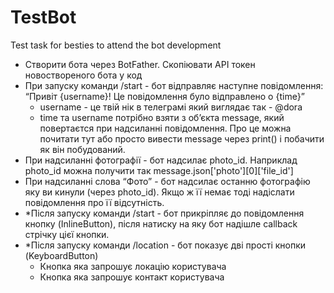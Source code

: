 # TestBot
Test task for besties to attend the bot development

- Створити бота через BotFather. Скопіювати API токен новоствореного бота у код
- При запуску команди /start - бот відправляє наступне повідомлення: “Привіт {username}! Це повідомлення було відправлено о {time}” 
  - username - це твій нік в телеграмі який виглядає так - @dora
  - time та username потрібно взяти з об’єкта message, який повертаєтся при надсиланні повідомлення. Про це можна почитати тут або просто вивести message через print() і побачити як він побудований.
- При надсиланні фотографії - бот надсилає photo_id.
  Наприклад photo_id можна получити так message.json['photo'][0]['file_id']
- При надсиланні слова “Фото” - бот надсилає останню фотографію яку ви кинули (через photo_id). Якщо ж її немає тоді надіслати повідомлення про її відсутність.
- *Після запуску команди /start - бот прикріпляє до повідомлення кнопку (InlineButton), після натиску на яку бот надішле callback стрічку цієї кнопки.
- *Після запуску команди /location - бот показує дві прості кнопки (KeyboardButton) 
  - Кнопка яка запрошує локацію користувача
  - Кнопка яка запрошує контакт користувача
